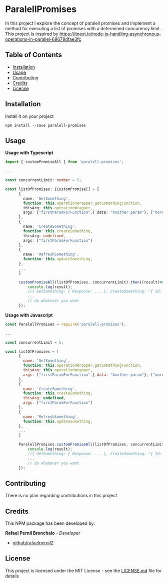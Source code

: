 # ParalellPromises

In this project I explore the concept of paralell promises and implement a method for executing a list of promises with a determined concurency limit.
This project is inspired by https://itnext.io/node-js-handling-asynchronous-operations-in-parallel-69679dfae3fc

## Table of Contents
- [Installation](#installation)
- [Usage](#usage)
- [Contributing](#contributing)
- [Credits](#credits)
- [License](#license)

## Installation

Install it on your project
```Shell
npm install --save paralell-promises
```

## Usage
**Usage with Typescript**

```typescript
import { customPromiseAll } from 'paralell-promises';

...

const concurrentLimit: number = 5;

const listOfPromises: ICustomPromise[] = [
      {
        name: 'GetSomething',
        function: this.operationWrapper.getSomethingFunction,
        thisArg: this.operationWrapper,
        args: ["firstParamForFunction",{ data: "Another param"}, ["more params..."]]
      },
      {
        name: 'CreateSomething',
        function: this.createSomething,
        thisArg: undefined,
        args: ["firstParamForFunction"]
      },
      {
        name: 'RefreshSomething',
        function: this.updateSomething,
      },
      ... 
      ]

      customPromiseAll(listOfPromises, concurrentLimit).then((result)=>{
          console.log(result);
          //{ GetSomething: { Response: ... }, CreateSomething: "{ Id: 8 }", RefreshSomething: "OK" , ...} 
          ...
          // do whatever you want
      });
```

**Usage with Javascript**
```javascript
const ParalellPromises = require('paralell-promises');

...

const concurrentLimit = 5;

const listOfPromises = [
      {
        name: 'GetSomething',
        function: this.operationWrapper.getSomethingFunction,
        thisArg: this.operationWrapper,
        args: ["firstParamForFunction",{ data: "Another param"}, ["more params..."]]
      },
      {
        name: 'CreateSomething',
        function: this.createSomething,
        thisArg: undefined,
        args: ["firstParamForFunction"]
      },
      {
        name: 'RefreshSomething',
        function: this.updateSomething,
      },
      ... 
      ]

      ParalellPromises.customPromiseAll(listOfPromises, concurrentLimit).then((result: IAnyObject)=>{
          console.log(result);
          //{ GetSomething: { Response: ... }, CreateSomething: "{ Id: 8 }", RefreshSomething: "OK" , ...} 
          ...
          // do whatever you want
      });
```

## Contributing
There is no plan regarding contributions in this project
## Credits
This NPM package has been developed by:

**Rafael Pernil Bronchalo** - *Developer* 

* [github/rafaelpernil2](https://github.com/rafaelpernil2)

## License
This project is licensed under the MIT License - see the [LICENSE.md](LICENSE.md) file for details
